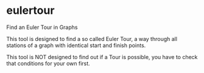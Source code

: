 # eulertour
Find an Euler Tour in Graphs

This tool is designed to find a so called Euler Tour, a way through all stations of a graph with identical start and finish points.

This tool is NOT designed to find out if a Tour is possible, you have to check that conditions for your own first.
